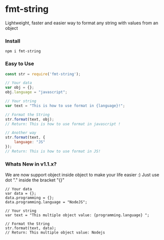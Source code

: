 # fmt-string
Lightweight, faster and easier way to format any string with values from an object

### Install
`npm i fmt-string`

### Easy to Use
```javascript
const str = require('fmt-string');

// Your data
var obj = {};
obj.language = "javascript";

// Your string 
var text = "This is how to use format in {language}!";

// Format the String
str.format(text, obj);
// Return: This is how to use format in javascript !

// Another way 
str.format(text, {
    language: "JS"
});
// Return: This is how to use format in JS!
```

### Whats New in v1.1.x?
We are now support object inside object to make your life easier :)
Just use dot "." inside the bracket "{}"
```
// Your data
var data = {};
data.programming = {};
data.programming.language = "NodeJS";

// Your string 
var text = "This multiple object value: {programming.language} ";

// Format the String
str.format(text, data);
// Return: This multiple object value: Nodejs
```


